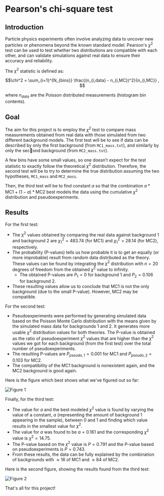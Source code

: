 # Pearson's chi-square test

## Introduction

Particle physics experiments often involve analyzing data to uncover new particles or phenomena beyond the known standard model. 
Pearson's $\chi^2$ test can be used to test whether two distributions are compatible with each other, and can validate simulations against real data to ensure their accuracy and reliability.

The $\chi^2$ statistic is defined as:

$$\chi^2 = \sum_{i=1}^{N_{bins}} \frac{(n_{i,data} - n_{i,MC})^2}{n_{i,MC}} , ‎‎$$

where $n_{data}$ are the Poisson distributed measurements (histogram bin contents).

## Goal

The aim for this project is to employ the $\chi^2$ test to compare mass measurements obtained from real data with those simulated from two different background models. 
The first test will be to see if data can be described by only the first background (from `MC1_mass.txt`), and similarly by only the second background (from `MC2_mass.txt`).

A few bins have some small values, so one doesn’t expect for the test statistic to exactly follow the theoretical $\chi^2$ distribution. 
Therefore, the second test will be to try to determine the true distribution assuming the two hypotheses, `MC1_mass` and `MC2_mass`.

Then, the third test will be to find constant $a$ so that the combination $a * \text{MC1} + (1−a) * \text{MC2}$ best models the data using the cumulative $\chi^2$ distribution and pseudoexperiments.

## Results

For the first test:
- The $\chi^2$ values obtained by comparing the real data against background 1 and background 2 are $\chi_1^2 = 483.74$ (for MC1) and $\chi_1^2 = 28.14$ (for MC2), respectively.
- The probability (P-values) tells us how probable it is to get an equally (or more improbable) result from random data distributed as the theory. These values can be found by integrating the $\chi^2$ distribution with $n=20$ degrees of freedom from the obtained $\chi^2$ value to infinity.
  - The obtained P-values are $P_1 = 0$ for background 1 and $P_2 = 0.106$ for background 2.
- These resulting values allow us to conclude that MC1 is not the only background (due to the small P-value). However, MC2 may be compatible.

For the second test:
- Pseudoexperiments were performed by generating simulated data based on the Poisson Monte Carlo distribution with the means given by the simulated mass data for backgrounds 1 and 2. It generates more usable $\chi^2$ distribution values for both theories.
  The P-value is obtained as the ratio of pseudoexperiment $\chi^2$ values that are higher than the $\chi^2$ values we got for each background (from the first test) over the total number of pseudoexperiments.
- The resulting P-values are $P_{pseudo,1} = 0.001$ for MC1 and $P_{pseudo,2} = 0.103$ for MC2.
- The compatibility of the MC1 background is nonexistent again, and the MC2 background is good again.

Here is the figure which best shows what we've figured out so far:

![Figure 1](https://github.com/binarykisu/university_assignments/blob/main/statistical_methods_projects/pearsons_chi-squared_test/Figure_1.png)

 Finally, for the third test:
 - The value for $a$ and the best modeled $\chi^2$ value is found by varying the value of a constant, $a$ (representing the amount of background 1 appearing in the sample), between 0 and 1 and finding which value results in the smallest value for $\chi^2$.
 - The value for $a$ was found to be $a = 0.161$ and the corresponding $\chi^2$ value is  $\chi^2 = 14.75$.
 - The P-value based on the $\chi^2$ value is $P = 0.791$ and the P-value based on pseudoexperiments is $P =  0.743$.
 - From these results, the data can be fully explained by the combination of backgrounds with $\approx 16%$ of MC1 and $\approx 84%$ of MC2.

Here is the second figure, showing the results found from the third test:

![Figure 2]()

That's all for this project!
